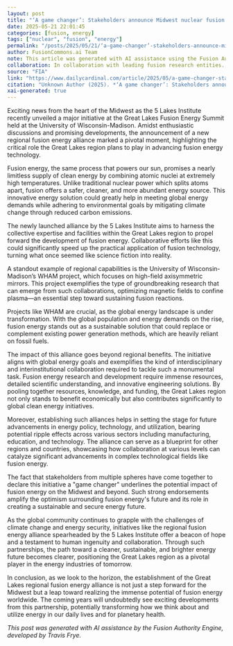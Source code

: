 ```yaml
---
layout: post
title: "‘A game changer’: Stakeholders announce Midwest nuclear fusion alliance"
date: 2025-05-21 22:01:45
categories: [fusion, energy]
tags: ["nuclear", "fusion", "energy"]
permalink: "/posts/2025/05/21/‘a-game-changer’-stakeholders-announce-midwest-nuclear-fusion-alliance/"
author: FusionCommons.ai Team
note: This article was generated with AI assistance using the Fusion Authority Engine, developed by Travis Frye.
collaboration: In collaboration with leading fusion research entities.
source: "FIA"
link: "https://www.dailycardinal.com/article/2025/05/a-game-changer-stakeholders-announce-midwest-nuclear-fusion-alliance#new_tab?utm_source=rss&utm_medium=rss&utm_campaign=a-game-changer-stakeholders-announce-midwest-nuclear-fusion-alliance"
citation: "Unknown Author (2025). *‘A game changer’: Stakeholders announce Midwest nuclear fusion alliance*. FIA."
xai-generated: true
---
```


Exciting news from the heart of the Midwest as the 5 Lakes Institute recently unveiled a major initiative at the Great Lakes Fusion Energy Summit held at the University of Wisconsin-Madison. Amidst enthusiastic discussions and promising developments, the announcement of a new regional fusion energy alliance marked a pivotal moment, highlighting the critical role the Great Lakes region plans to play in advancing fusion energy technology.

Fusion energy, the same process that powers our sun, promises a nearly limitless supply of clean energy by combining atomic nuclei at extremely high temperatures. Unlike traditional nuclear power which splits atoms apart, fusion offers a safer, cleaner, and more abundant energy source. This innovative energy solution could greatly help in meeting global energy demands while adhering to environmental goals by mitigating climate change through reduced carbon emissions.

The newly launched alliance by the 5 Lakes Institute aims to harness the collective expertise and facilities within the Great Lakes region to propel forward the development of fusion energy. Collaborative efforts like this could significantly speed up the practical application of fusion technology, turning what once seemed like science fiction into reality.

A standout example of regional capabilities is the University of Wisconsin-Madison’s WHAM project, which focuses on high-field axisymmetric mirrors. This project exemplifies the type of groundbreaking research that can emerge from such collaborations, optimizing magnetic fields to confine plasma—an essential step toward sustaining fusion reactions.

Projects like WHAM are crucial, as the global energy landscape is under transformation. With the global population and energy demands on the rise, fusion energy stands out as a sustainable solution that could replace or complement existing power generation methods, which are heavily reliant on fossil fuels.

The impact of this alliance goes beyond regional benefits. The initiative aligns with global energy goals and exemplifies the kind of interdisciplinary and interinstitutional collaboration required to tackle such a monumental task. Fusion energy research and development require immense resources, detailed scientific understanding, and innovative engineering solutions. By pooling together resources, knowledge, and funding, the Great Lakes region not only stands to benefit economically but also contributes significantly to global clean energy initiatives.

Moreover, establishing such alliances helps in setting the stage for future advancements in energy policy, technology, and utilization, bearing potential ripple effects across various sectors including manufacturing, education, and technology. The alliance can serve as a blueprint for other regions and countries, showcasing how collaboration at various levels can catalyze significant advancements in complex technological fields like fusion energy.

The fact that stakeholders from multiple spheres have come together to declare this initiative a "game changer" underlines the potential impact of fusion energy on the Midwest and beyond. Such strong endorsements amplify the optimism surrounding fusion energy's future and its role in creating a sustainable and secure energy future.

As the global community continues to grapple with the challenges of climate change and energy security, initiatives like the regional fusion energy alliance spearheaded by the 5 Lakes Institute offer a beacon of hope and a testament to human ingenuity and collaboration. Through such partnerships, the path toward a cleaner, sustainable, and brighter energy future becomes clearer, positioning the Great Lakes region as a pivotal player in the energy industries of tomorrow.

In conclusion, as we look to the horizon, the establishment of the Great Lakes regional fusion energy alliance is not just a step forward for the Midwest but a leap toward realizing the immense potential of fusion energy worldwide. The coming years will undoubtedly see exciting developments from this partnership, potentially transforming how we think about and utilize energy in our daily lives and for planetary health.

*This post was generated with AI assistance by the Fusion Authority Engine, developed by Travis Frye.*
